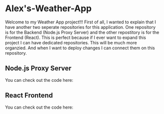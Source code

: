 # Alex's-Weather-App

Welcome to my Weather App project!!! First of all, I wanted to explain that I have another two seperate repositories for this application. One repository is for the Backend (Node.js Proxy Server) and the other repostitory is for the Frontend (React). This is perfect because if I ever want to expand this project I can have dedicated repositories. This will be much more organzied. And when I want to deploy changes I can connect them on this repository.


## Node.js Proxy Server
You can check out the code here: 

## React Frontend 
You can check out the code here: 
